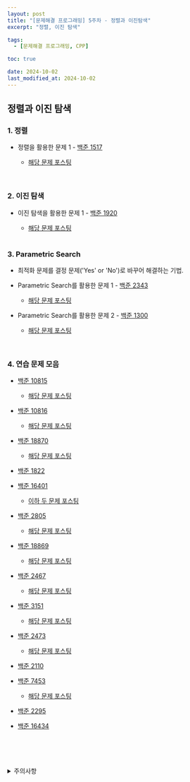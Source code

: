 ```yaml
---
layout: post
title: "[문제해결 프로그래밍] 5주차 - 정렬과 이진탐색"
excerpt: "정렬, 이진 탐색"

tags:
  - [문제해결 프로그래밍, CPP]

toc: true

date: 2024-10-02
last_modified_at: 2024-10-02
---
```

## 정렬과 이진 탐색
### 1. 정렬
- 정렬을 활용한 문제 1 - [백준 1517][def]

  - [해당 문제 포스팅][def27]

<br>

### 2. 이진 탐색
- 이진 탐색을 활용한 문제 1 - [백준 1920][def2]

  - [해당 문제 포스팅][def3]  

  <br>

### 3. Parametric Search
- 최적화 문제를 결정 문제('Yes' or 'No')로 바꾸어 해결하는 기법.

- Parametric Search를 활용한 문제 1 - [백준 2343][def4]

  - [해당 문제 포스팅][def30]

- Parametric Search를 활용한 문제 2 - [백준 1300][def5]

  - [해당 문제 포스팅][def31]

<br>

### 4. 연습 문제 모음
- [백준 10815][def6]

  - [해당 문제 포스팅][def7]

- [백준 10816][def8]

  - [해당 문제 포스팅][def9]

- [백준 18870][def10]

  - [해당 문제 포스팅][def11]

- [백준 1822][def12]

- [백준 16401][def13]

  - [이하 두 문제 포스팅][def28]

- [백준 2805][def14]

  - [해당 문제 포스팅][def15]

- [백준 18869][def16]

  - [해당 문제 포스팅][def29]

- [백준 2467][def17]

  - [해당 문제 포스팅][def24]

- [백준 3151][def18]

  - [해당 문제 포스팅](TODO)

- [백준 2473][def19]

  - [해당 문제 포스팅][def25]

- [백준 2110][def20]

- [백준 7453][def21]

  - [해당 문제 포스팅][def26]

- [백준 2295][def22]

- [백준 16434][def23]

<br>
<br>
<br>
<br>
<details>
<summary>주의사항</summary>
<div markdown="1">

이 포스팅은 강원대학교 이다영 교수님의 문제해결 프로그래밍 수업을 들으며 내용을 정리 한 것입니다.  
수업 내용에 대한 저작권은 교수님께 있으니,  
다른 곳으로의 무분별한 내용 복사를 자제해 주세요.

</div>
</details>

[def]: https://www.acmicpc.net/problem/1517
[def2]: https://www.acmicpc.net/problem/1920
[def3]: https://orbit3230.github.io/2024/02/25/Daily_Backjoon/
[def4]: https://www.acmicpc.net/problem/2343
[def5]: https://www.acmicpc.net/problem/1300
[def6]: https://www.acmicpc.net/problem/10815
[def7]: https://orbit3230.github.io/2024/07/23/Daily_Backjoon/
[def8]: https://www.acmicpc.net/problem/10816
[def9]: https://orbit3230.github.io/2024/03/29/Daily_Backjoon/
[def10]: https://www.acmicpc.net/problem/18870
[def11]: https://orbit3230.github.io/2024/07/21/Daily_Backjoon/
[def12]: https://www.acmicpc.net/problem/1822
[def13]: https://www.acmicpc.net/problem/16401
[def14]: https://www.acmicpc.net/problem/2805
[def15]: https://orbit3230.github.io/2024/06/12/Daily_Backjoon/
[def16]: https://www.acmicpc.net/problem/18869
[def17]: https://www.acmicpc.net/problem/2467
[def18]: https://www.acmicpc.net/problem/3151
[def19]: https://www.acmicpc.net/problem/2473
[def20]: https://www.acmicpc.net/problem/2110
[def21]: https://www.acmicpc.net/problem/7453
[def22]: https://www.acmicpc.net/problem/2295
[def23]: https://www.acmicpc.net/problem/16434
[def24]: https://orbit3230.github.io/2024/08/10/Daily_Backjoon/
[def25]: https://orbit3230.github.io/2024/08/09/Daily_Backjoon/
[def26]: https://orbit3230.github.io/2024/08/19/Daily_Backjoon/
[def27]: https://orbit3230.github.io/2024/10/02/Daily_Backjoon/
[def28]: https://orbit3230.github.io/2024/10/05/Daily_Backjoon/
[def29]: https://orbit3230.github.io/2024/10/06/Daily_Backjoon/
[def30]: https://orbit3230.github.io/2024/10/03/Daily_Backjoon/
[def31]: https://orbit3230.github.io/2024/10/04/Daily_Backjoon/